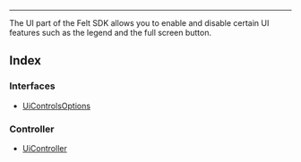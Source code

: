 ***

The UI part of the Felt SDK allows you to enable and disable certain
UI features such as the legend and the full screen button.

## Index

### Interfaces

* [UiControlsOptions](UiControlsOptions.md)

### Controller

* [UiController](UiController.md)
